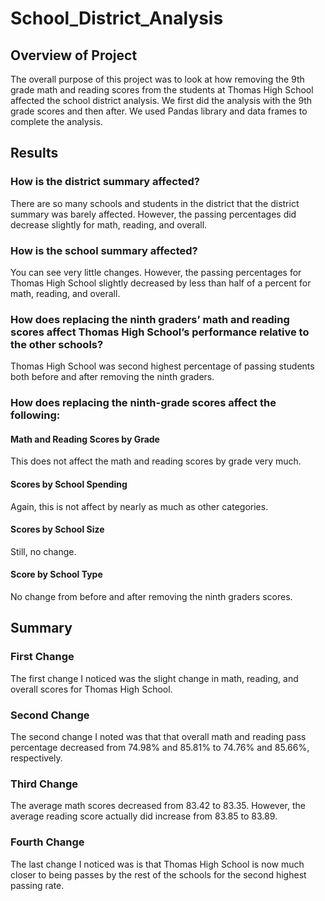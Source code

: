 # School_District_Analysis

## Overview of Project
The overall purpose of this project was to look at how removing the 9th grade math and reading scores from the students at Thomas High
School affected the school district analysis. We first did the analysis with the 9th grade scores and then after. We used Pandas library
and data frames to complete the analysis.

## Results

### How is the district summary affected?
There are so many schools and students in the district that the district summary was barely affected. However, the passing percentages
did decrease slightly for math, reading, and overall.

### How is the school summary affected?
You can see very little changes. However, the passing percentages for Thomas High School slightly decreased by less than half of a percent
for math, reading, and overall.

### How does replacing the ninth graders’ math and reading scores affect Thomas High School’s performance relative to the other schools?
Thomas High School was second highest percentage of passing students both before and after removing the ninth graders.

### How does replacing the ninth-grade scores affect the following:

#### Math and Reading Scores by Grade
This does not affect the math and reading scores by grade very much.

#### Scores by School Spending
Again, this is not affect by nearly as much as other categories. 

#### Scores by School Size
Still, no change.

#### Score by School Type
No change from before and after removing the ninth graders scores.

## Summary

### First Change
The first change I noticed was the slight change in math, reading, and overall scores for Thomas High School.

### Second Change
The second change I noted was that that overall math and reading pass percentage decreased from 74.98% and 85.81% to 74.76% and 85.66%,
respectively.

### Third Change
The average math scores decreased from 83.42 to 83.35. However, the average reading score actually did increase from 83.85 to 83.89.

### Fourth Change
The last change I noticed was is that Thomas High School is now much closer to being passes by the rest of the schools for the second
highest passing rate.
